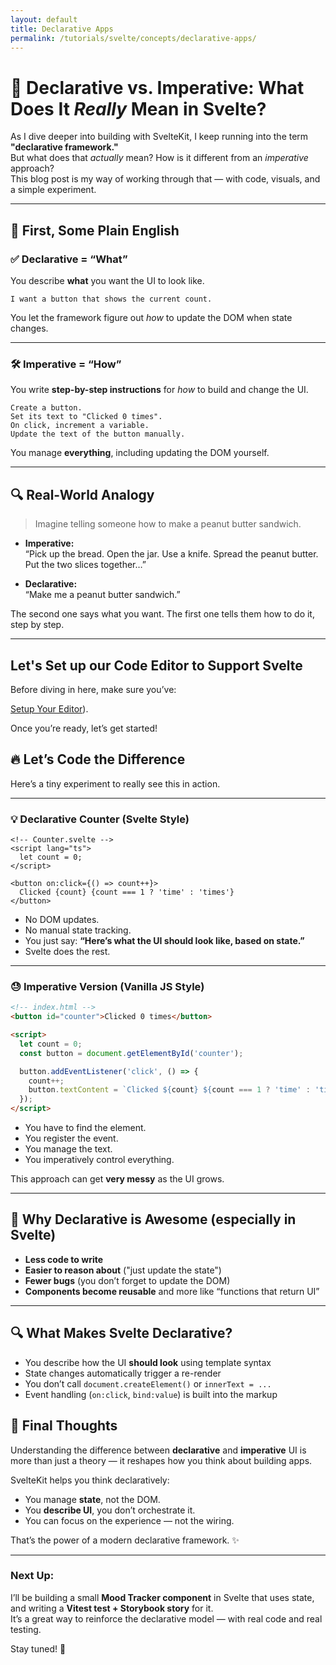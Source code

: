 ```yaml
---
layout: default
title: Declarative Apps
permalink: /tutorials/svelte/concepts/declarative-apps/
---
```


# 🤔 Declarative vs. Imperative: What Does It *Really* Mean in Svelte?

As I dive deeper into building with SvelteKit, I keep running into the term **"declarative framework."**  
But what does that *actually* mean? How is it different from an *imperative* approach?  
This blog post is my way of working through that — with code, visuals, and a simple experiment.

---

## 🧠 First, Some Plain English

### ✅ Declarative = “What”
You describe **what** you want the UI to look like.

```plaintext
I want a button that shows the current count.
```

You let the framework figure out *how* to update the DOM when state changes.

---

### 🛠 Imperative = “How”
You write **step-by-step instructions** for *how* to build and change the UI.

```plaintext
Create a button.
Set its text to "Clicked 0 times".
On click, increment a variable.
Update the text of the button manually.
```

You manage **everything**, including updating the DOM yourself.

---

## 🔍 Real-World Analogy

> Imagine telling someone how to make a peanut butter sandwich.

- **Imperative:**  
  “Pick up the bread. Open the jar. Use a knife. Spread the peanut butter. Put the two slices together…”

- **Declarative:**  
  “Make me a peanut butter sandwich.”

The second one says what you want. The first one tells them how to do it, step by step.

---
## Let's Set up our Code Editor to Support Svelte
Before diving in here, make sure you’ve:

[Setup Your Editor](/tutorials/svelte/editor-setup.md)).

Once you’re ready, let’s get started!

## 🔥 Let’s Code the Difference

Here’s a tiny experiment to really see this in action.

---

### 💡 Declarative Counter (Svelte Style)

```svelte
<!-- Counter.svelte -->
<script lang="ts">
  let count = 0;
</script>

<button on:click={() => count++}>
  Clicked {count} {count === 1 ? 'time' : 'times'}
</button>
```

- No DOM updates.
- No manual state tracking.
- You just say: **“Here’s what the UI should look like, based on state.”**
- Svelte does the rest.

---

### 😓 Imperative Version (Vanilla JS Style)

```html
<!-- index.html -->
<button id="counter">Clicked 0 times</button>

<script>
  let count = 0;
  const button = document.getElementById('counter');

  button.addEventListener('click', () => {
    count++;
    button.textContent = `Clicked ${count} ${count === 1 ? 'time' : 'times'}`;
  });
</script>
```

- You have to find the element.
- You register the event.
- You manage the text.
- You imperatively control everything.

This approach can get **very messy** as the UI grows.

---

## 🎨 Why Declarative is Awesome (especially in Svelte)

- **Less code to write**
- **Easier to reason about** ("just update the state")
- **Fewer bugs** (you don’t forget to update the DOM)
- **Components become reusable** and more like “functions that return UI”

---

## 🔍 What Makes Svelte Declarative?

- You describe how the UI **should look** using template syntax
- State changes automatically trigger a re-render
- You don’t call `document.createElement()` or `innerText = ...`
- Event handling (`on:click`, `bind:value`) is built into the markup

## 💬 Final Thoughts

Understanding the difference between **declarative** and **imperative** UI is more than just a theory — it reshapes how you think about building apps.

SvelteKit helps you think declaratively:
- You manage **state**, not the DOM.
- You **describe UI**, you don’t orchestrate it.
- You can focus on the experience — not the wiring.

That’s the power of a modern declarative framework. ✨

---

### Next Up:
I’ll be building a small **Mood Tracker component** in Svelte that uses state, and writing a **Vitest test + Storybook story** for it.  
It’s a great way to reinforce the declarative model — with real code and real testing.

Stay tuned! 🔮
